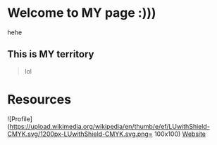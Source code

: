 # Welcome to MY page :)))

hehe

## This is MY territory

>lol

# Resources

![Profile](https://upload.wikimedia.org/wikipedia/en/thumb/e/ef/LUwithShield-CMYK.svg/1200px-LUwithShield-CMYK.svg.png= 100x100)
[Website](https://ahc224.github.io/ACportfolio/)
